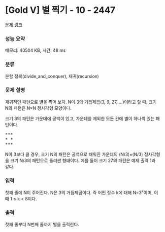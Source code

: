 # [Gold V] 별 찍기 - 10 - 2447 

[문제 링크](https://www.acmicpc.net/problem/2447) 

### 성능 요약

메모리: 40504 KB, 시간: 48 ms

### 분류

분할 정복(divide_and_conquer), 재귀(recursion)

### 문제 설명

<p style="user-select: auto;">재귀적인 패턴으로 별을 찍어 보자. N이 3의 거듭제곱(3, 9, 27, ...)이라고 할 때, 크기 N의 패턴은 N×N 정사각형 모양이다.</p>

<p style="user-select: auto;">크기 3의 패턴은 가운데에 공백이 있고, 가운데를 제외한 모든 칸에 별이 하나씩 있는 패턴이다.</p>

<pre style="user-select: auto;">***
* *
***</pre>

<p style="user-select: auto;">N이 3보다 클 경우, 크기 N의 패턴은 공백으로 채워진 가운데의 (N/3)×(N/3) 정사각형을 크기 N/3의 패턴으로 둘러싼 형태이다. 예를 들어 크기 27의 패턴은 예제 출력 1과 같다.</p>

### 입력 

 <p style="user-select: auto;">첫째 줄에 N이 주어진다. N은 3의 거듭제곱이다. 즉 어떤 정수 k에 대해 N=3<sup style="user-select: auto;">k</sup>이며, 이때 1 ≤ k < 8이다.</p>

### 출력 

 <p style="user-select: auto;">첫째 줄부터 N번째 줄까지 별을 출력한다.</p>

